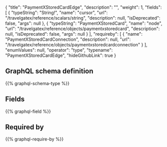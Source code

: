 {
  "title": "PaymentXStoredCardEdge",
  "description": "",
  "weight": 1,
  "fields": [
    {
      "typeString": "String!",
      "name": "cursor",
      "url": "/travelgatex/reference/scalars/string",
      "description": null,
      "isDeprecated": false,
      "args": null
    },
    {
      "typeString": "PaymentXStoredCard",
      "name": "node",
      "url": "/travelgatex/reference/objects/paymentxstoredcard",
      "description": null,
      "isDeprecated": false,
      "args": null
    }
  ],
  "requireby": [
    {
      "name": "PaymentXStoredCardConnection",
      "description": null,
      "url": "/travelgatex/reference/objects/paymentxstoredcardconnection"
    }
  ],
  "enumValues": null,
  "operator": "type",
  "typename": "PaymentXStoredCardEdge",
  "hideGithubLink": true
}
## GraphQL schema definition

{{% graphql-schema-type %}}

## Fields

{{% graphql-field %}}

## Required by

{{% graphql-require-by %}}
